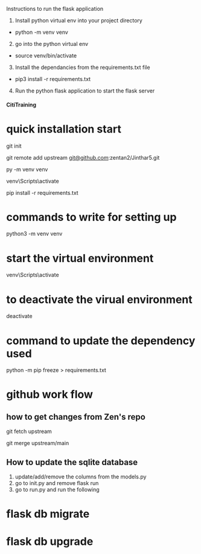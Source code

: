 Instructions to run the flask application

1. Install python virtual env into your project directory
- python -m venv venv

2. go into the python virtual env
- source venv/bin/activate

3. Install the dependancies from the requirements.txt file
- pip3 install -r requirements.txt

4. Run the python flask application to start the flask server


#### CitiTraining ####

# quick installation start

git init

git remote add upstream git@github.com:zentan2/Jinthar5.git

py -m venv venv

venv\Scripts\activate

pip install -r requirements.txt

# commands to write for setting up

python3 -m venv venv

# start the virtual environment

venv\Scripts\activate

# to deactivate the virual environment

deactivate

# command to update the dependency used

python -m pip freeze > requirements.txt

# github work flow

## how to get changes from Zen's repo

git fetch upstream

git merge upstream/main


## How to update the sqlite database
1. update/add/remove the columns from the models.py
2. go to init.py and remove flask run
3. go to run.py and run the following
# flask db migrate
# flask db upgrade